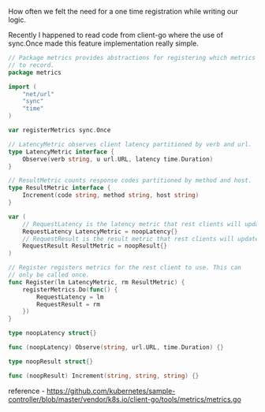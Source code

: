 How often we felt the need for a one time registration while writing our logic.

Recently I happened to read code from client-go where the use of sync.Once made this feature implementation really simple.

```go
// Package metrics provides abstractions for registering which metrics
// to record.
package metrics

import (
	"net/url"
	"sync"
	"time"
)

var registerMetrics sync.Once

// LatencyMetric observes client latency partitioned by verb and url.
type LatencyMetric interface {
	Observe(verb string, u url.URL, latency time.Duration)
}

// ResultMetric counts response codes partitioned by method and host.
type ResultMetric interface {
	Increment(code string, method string, host string)
}

var (
	// RequestLatency is the latency metric that rest clients will update.
	RequestLatency LatencyMetric = noopLatency{}
	// RequestResult is the result metric that rest clients will update.
	RequestResult ResultMetric = noopResult{}
)

// Register registers metrics for the rest client to use. This can
// only be called once.
func Register(lm LatencyMetric, rm ResultMetric) {
	registerMetrics.Do(func() {
		RequestLatency = lm
		RequestResult = rm
	})
}

type noopLatency struct{}

func (noopLatency) Observe(string, url.URL, time.Duration) {}

type noopResult struct{}

func (noopResult) Increment(string, string, string) {}
```

reference - https://github.com/kubernetes/sample-controller/blob/master/vendor/k8s.io/client-go/tools/metrics/metrics.go
